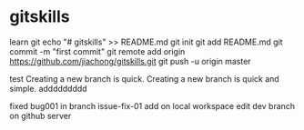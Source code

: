 # gitskills
learn git 
echo "# gitskills" >> README.md
git init
git add README.md
git commit -m "first commit"
git remote add origin https://github.com/jiachong/gitskills.git
git push -u origin master

test 
Creating a new branch is quick.
Creating a new branch is quick and simple.
addddddddd


fixed bug001 in branch issue-fix-01 
add on local workspace 
edit dev branch on github server 